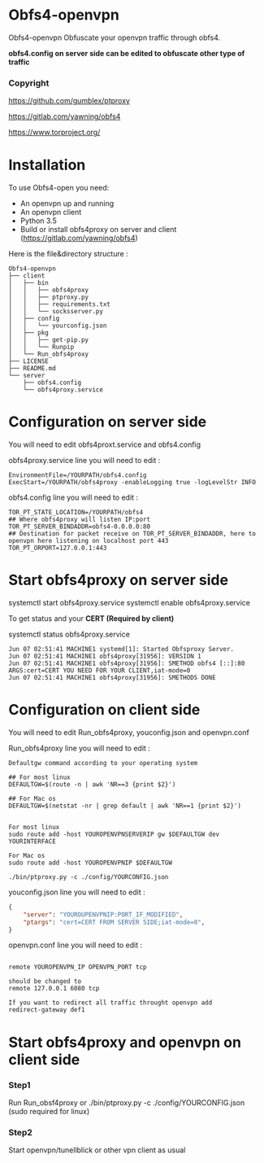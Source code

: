 # Obfs4-openvpn
Obfs4-openvpn Obfuscate your openvpn traffic through obfs4.

**obfs4.config on server side can be edited to obfuscate other type of traffic**

### Copyright
https://github.com/gumblex/ptproxy

https://gitlab.com/yawning/obfs4

https://www.torproject.org/

# Installation

To use Obfs4-open you need:
  * An openvpn up and running
  * An openvpn client
  * Python 3.5
  * Build or install obfs4proxy on server and client (https://gitlab.com/yawning/obfs4) 

Here is the file&directory structure :

```
Obfs4-openvpn
├── client
│   ├── bin
│   │   ├── obfs4proxy
│   │   ├── ptproxy.py
│   │   ├── requirements.txt
│   │   └── socksserver.py
│   ├── config
│   │   └── yourconfig.json
│   ├── pkg
│   │   ├── get-pip.py
│   │   └── Runpip
│   └── Run_obfs4proxy
├── LICENSE
├── README.md
└── server
    ├── obfs4.config
    └── obfs4proxy.service
```

# Configuration on server side
You will need to edit obfs4proxt.service and obfs4.config 

obfs4proxy.service line you will need to edit  :

```
EnvironmentFile=/YOURPATH/obfs4.config
ExecStart=/YOURPATH/obfs4proxy -enableLogging true -logLevelStr INFO
```

obfs4.config line you will need to edit  :

```
TOR_PT_STATE_LOCATION=/YOURPATH/obfs4
## Where obfs4proxy will listen IP:port                                                                   
TOR_PT_SERVER_BINDADDR=obfs4-0.0.0.0:80
## Destination for packet receive on TOR_PT_SERVER_BINDADDR, here to openvpn here listening on localhost port 443          
TOR_PT_ORPORT=127.0.0.1:443
```

# Start obfs4proxy on server side 
systemctl start obfs4proxy.service
systemctl enable obfs4proxy.service

To get status and your **CERT (Required by client)**

systemctl status obfs4proxy.service

```
Jun 07 02:51:41 MACHINE1 systemd[1]: Started Obfsproxy Server.
Jun 07 02:51:41 MACHINE1 obfs4proxy[31956]: VERSION 1
Jun 07 02:51:41 MACHINE1 obfs4proxy[31956]: SMETHOD obfs4 [::]:80 ARGS:cert=CERT YOU NEED FOR YOUR CLIENT,iat-mode=0   
Jun 07 02:51:41 MACHINE1 obfs4proxy[31956]: SMETHODS DONE
```

# Configuration on client side

You will need to edit Run_obfs4proxy, youconfig.json and openvpn.conf

Run_obfs4proxy line you will need to edit  :

```
Defaultgw command according to your operating system

## For most linux
DEFAULTGW=$(route -n | awk 'NR==3 {print $2}')

## For Mac os
DEFAULTGW=$(netstat -nr | grep default | awk 'NR==1 {print $2}')


For most linux 
sudo route add -host YOUROPENVPNSERVERIP gw $DEFAULTGW dev YOURINTERFACE                                                   

For Mac os                                     
sudo route add -host YOUROPENVPNIP $DEFAULTGW

./bin/ptproxy.py -c ./config/YOURCONFIG.json

```
youconfig.json line you will need to edit  :
```json
{
    "server": "YOUROUPENVPNIP:PORT_IF_MODIFIED",
    "ptargs": "cert=CERT FROM SERVER SIDE;iat-mode=0",
}
```

openvpn.conf line you will need to edit :
```

remote YOUROPENVPN_IP OPENVPN_PORT tcp

should be changed to 
remote 127.0.0.1 6080 tcp

If you want to redirect all traffic throught openvpn add 
redirect-gateway def1
```

# Start obfs4proxy and openvpn on client side

### Step1

Run Run_obsf4proxy or ./bin/ptproxy.py -c ./config/YOURCONFIG.json (sudo required for linux)

### Step2

Start openvpn/tunellblick or other vpn client as usual 

